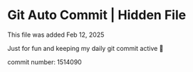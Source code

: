 # Git Auto Commit | Hidden File

This file was added Feb 12, 2025

Just for fun and keeping my daily git commit active 🤪

commit number: 1514090
